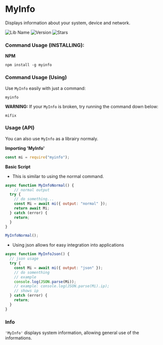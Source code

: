 # MyInfo
Displays information about your system, device and network.

![Lib Name](https://img.shields.io/static/v1?label=Librairy&message=MyInfo&color=blue) ![Version](https://img.shields.io/npm/v/myinfo.svg?logo=npm) ![Stars](https://img.shields.io/github/stars/GsLKS/MyInfo)

### Command Usage (INSTALLING):

**NPM**
```shell
npm install -g myinfo
```
### Command Usage (Using)

Use `MyInfo` easily with just a command:
```
myinfo
```

**WARNING:** If your `MyInfo` is broken, try running the command down below:
```
mifix
```

### Usage (API)

You can also use `MyInfo` as a librairy normaly.

**Importing 'MyInfo'**

```js
const mi = require("myinfo");
```

**Basic Script**

* This is similar to using the normal command.

```js
async function MyInfoNormal() {
    // normal output
  try {
    // do something...
    const Mi = await mi({ output: "normal" });
    return await Mi;
  } catch (error) {
    return;
  }
}

MyInfoNormal();
```

* Using json allows for easy integration into applications

```js
async function MyInfoJson() {
  // json usage
  try {
    const Mi = await mi({ output: "json" });
    // do somenthing
    // example
    console.log(JSON.parse(Mi));
    // example: console.log(JSON.parse(Mi).ip); 
    // shows ip
  } catch (error) {
    return;
  }
}
```

### Info
`'MyInfo'` displays system information, allowing general use of the informations.
